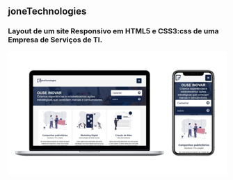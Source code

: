 ## joneTechnologies
### Layout de um site Responsivo em HTML5 e CSS3:css  de uma Empresa de Serviços de TI.
![joneShop](https://github.com/JoneBulande/joneTechnologies/blob/FlexBox/img/responsive-mockup-jonetechnologies.jpg)

